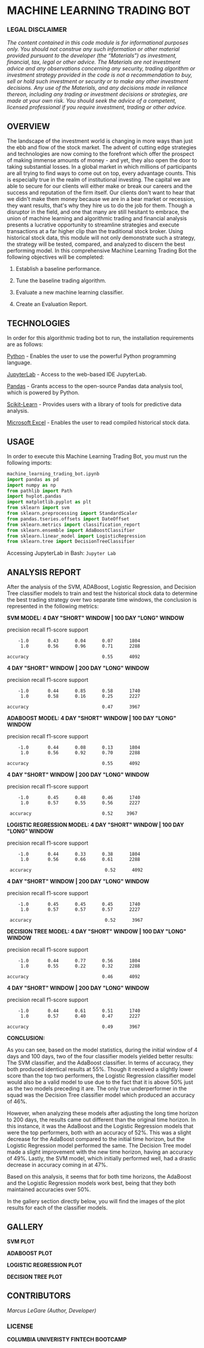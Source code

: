 # MACHINE LEARNING TRADING BOT

### LEGAL DISCLAIMER

*The content contained in this code module is for informational purposes only. You should not construe any such information or other material provided pursuant to the developer (the “Materials”) as investment, financial, tax, legal or other advice. The Materials are not investment advice and any observations concerning any security, trading algorithm or investment strategy provided in the code is not a recommendation to buy, sell or hold such investment or security or to make any other investment decisions. Any use of the Materials, and any decisions made in reliance thereon, including any trading or investment decisions or strategies, are made at your own risk. You should seek the advice of a competent, licensed professional if you require investment, trading or other advice.*

## OVERVIEW

The landscape of the investment world is changing in more ways than just the ebb and flow of the stock market. The advent of cutting edge strategies and technologies are now coming to the forefront which offer the prospect of making immense amounts of money - and yet, they also open the door to taking substantial losses. In a global market in which millions of participants are all trying to find ways to come out on top, every advantage counts. This is especially true in the realm of institutional investing. The capital we are able to secure for our clients will either make or break our careers and the success and reputation of the firm itself. Our clients don't want to hear that we didn't make them money because we are in a bear market or recession, they want results, that's why they hire us to do the job for them. Though a disruptor in the field, and one that many are still hesitant to embrace, the union of machine learning and algorithmic trading and financial analysis presents a lucrative opportunity to streamline strategies and execute transactions at a far higher clip than the traditional stock broker. Using historical stock data, this module will not only demonstrate such a strategy, the strategy will be tested, compared, and analyzed to discern the best performing model. In this comprehensive Machine Learning Trading Bot the following objectives will be completed:

1. Establish a baseline performance.

2. Tune the baseline trading algorithm.

3. Evaluate a new machine learning classifier.

4. Create an Evaluation Report.



## TECHNOLOGIES

In order for this algorithmic trading bot to run, the installation requirements are as follows:

[Python](https://www.python.org/downloads/) - Enables the user to use the powerful Python programming language.

[JupyterLab](https://jupyter.org/) - Access to the web-based IDE JupyterLab.  

[Pandas](https://pandas.pydata.org/) - Grants access to the open-source Pandas data analysis tool, which is powered by Python.

[Scikit-Learn](https://scikit-learn.org/stable/install.html) - Provides users with a library of tools for predictive data analysis.

[Microsoft Excel](https://www.microsoft.com/en-us/microsoft-365/excel) - Enables the user to read compiled historical stock data.


## USAGE

In order to execute this Machine Learning Trading Bot, you must run the following imports:

```python
machine_learning_trading_bot.ipynb
import pandas as pd
import numpy as np
from pathlib import Path
import hvplot.pandas
import matplotlib.pyplot as plt
from sklearn import svm
from sklearn.preprocessing import StandardScaler
from pandas.tseries.offsets import DateOffset
from sklearn.metrics import classification_report
from sklearn.ensemble import AdaBoostClassifier
from sklearn.linear_model import LogisticRegression
from sklearn.tree import DecisionTreeClassifier
```

Accessing JupyterLab in Bash: `Jupyter Lab`



## ANALYSIS REPORT

After the analysis of the SVM, ADABoost, Logistic Regression, and Decision Tree classifier models to train and test the historical stock data to determine the best trading strategy over two separate time windows, the conclusion is represented in the following metrics:

   
**SVM MODEL: 4 DAY "SHORT" WINDOW | 100 DAY "LONG" WINDOW**

   precision    recall  f1-score   support

        -1.0       0.43      0.04      0.07      1804
         1.0       0.56      0.96      0.71      2288

    accuracy                           0.55      4092
   
**4 DAY "SHORT" WINDOW | 200 DAY "LONG" WINDOW**

   precision    recall  f1-score   support

        -1.0       0.44      0.85      0.58      1740
         1.0       0.58      0.16      0.25      2227

    accuracy                           0.47      3967

**ADABOOST MODEL: 4 DAY "SHORT" WINDOW | 100 DAY "LONG" WINDOW**

  precision    recall  f1-score   support

        -1.0       0.44      0.08      0.13      1804
         1.0       0.56      0.92      0.70      2288

    accuracy                           0.55      4092
   
**4 DAY "SHORT" WINDOW | 200 DAY "LONG" WINDOW**

  precision    recall  f1-score   support

        -1.0       0.45      0.48      0.46      1740
         1.0       0.57      0.55      0.56      2227

     accuracy                          0.52     3967


**LOGISTIC REGRESSION MODEL: 4 DAY "SHORT" WINDOW | 100 DAY "LONG" WINDOW**

  precision    recall  f1-score   support

        -1.0       0.44      0.33      0.38      1804
         1.0       0.56      0.66      0.61      2288

     accuracy                           0.52      4092
  
**4 DAY "SHORT" WINDOW | 200 DAY "LONG" WINDOW**

  precision    recall  f1-score   support

        -1.0       0.45      0.45      0.45      1740
         1.0       0.57      0.57      0.57      2227

     accuracy                           0.52      3967

**DECISION TREE MODEL: 4 DAY "SHORT" WINDOW | 100 DAY "LONG" WINDOW**

  precision    recall  f1-score   support

        -1.0       0.44      0.77      0.56      1804
         1.0       0.55      0.22      0.32      2288

    accuracy                           0.46      4092

**4 DAY "SHORT" WINDOW | 200 DAY "LONG" WINDOW**

  precision    recall  f1-score   support

        -1.0       0.44      0.61      0.51      1740
         1.0       0.57      0.40      0.47      2227

    accuracy                           0.49      3967


**CONCLUSION:**

As you can see, based on the model statistics, during the initial window of 4 days and 100 days, two of the four classifier models yielded better results: The SVM classifier, and the AdaBoost classifier. In terms of accuracy, they both produced identical results at 55%. Though it received a slightly lower score than the top two performers, the Logistic Regression classifier model would also be a valid model to use due to the fact that it is above 50% just as the two models preceding it are. The only true underperformer in the squad was the Decision Tree classifier model which produced an accuracy of 46%. 

However, when analyzing these models after adjusting the long time horizon to 200 days, the results came out different than the original time horizon. In this instance, it was the AdaBoost and the Logistic Regression models that were the top performers, both with an accuracy of 52%. This was a slight decrease for the AdaBoost compared to the initial time horizon, but the Logistic Regression model performed the same. The Decision Tree model made a slight improvement with the new time horizon, having an accuracy of 49%. Lastly, the SVM model, which initially performed well, had a drastic decrease in accuracy coming in at 47%. 

Based on this analysis, it seems that for both time horizons, the AdaBoost and the Logistic Regression models work best, being that they both maintained accuracies over 50%.

In the gallery section directly below, you will find the images of the plot results for each of the classifier models.



## GALLERY

**SVM PLOT**



**ADABOOST PLOT**



**LOGISTIC REGRESSION PLOT**



**DECISION TREE PLOT**





## CONTRIBUTORS

*Marcus LeGare (Author, Developer)*

### LICENSE

**COLUMBIA UNIVERISTY FINTECH BOOTCAMP**